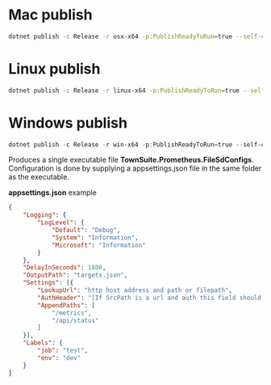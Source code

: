 

# Mac publish
```bash
dotnet publish -c Release -r osx-x64 -p:PublishReadyToRun=true --self-contained true -p:PublishSingleFile=true -p:EnableCompressionInSingleFile=true
```

# Linux publish
```bash
dotnet publish -c Release -r linux-x64 -p:PublishReadyToRun=true --self-contained true -p:PublishSingleFile=true -p:EnableCompressionInSingleFile=true
```

# Windows publish
```powershell
dotnet publish -c Release -r win-x64 -p:PublishReadyToRun=true --self-contained true -p:PublishSingleFile=true -p:EnableCompressionInSingleFile=true
```


Produces a single executable file __TownSuite.Prometheus.FileSdConfigs__.   Configuration is done by supplying a appsettings.json file in the same folder as the executable.

__appsettings.json__ example
```json
{
    "Logging": {
        "LogLevel": {
            "Default": "Debug",
            "System": "Information",
            "Microsoft": "Information"
        }
    },
    "DelayInSeconds": 1800,
    "OutputPath": "targets.json",
    "Settings": [{
        "LookupUrl": "http host address and path or filepath",
        "AuthHeader": "[If SrcPath is a url and auth this field should be set to basic auth or a bearer token]",
        "AppendPaths": [
            "/metrics",
            "/api/status"
        ]
    }],
    "Labels": {
        "job": "test",
        "env": "dev"
    }
}
```
